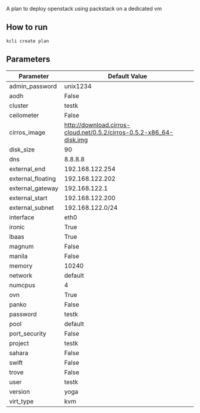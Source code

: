 A plan to deploy openstack using packstack on a dedicated vm

## How to run

```
kcli create plan
```

## Parameters

|Parameter        |Default Value                                                      |
|-----------------|-------------------------------------------------------------------|
|admin_password   |unix1234                                                           |
|aodh             |False                                                              |
|cluster          |testk                                                              |
|ceilometer       |False                                                              |
|cirros_image     |http://download.cirros-cloud.net/0.5.2/cirros-0.5.2-x86_64-disk.img|
|disk_size        |90                                                                 |
|dns              |8.8.8.8                                                            |
|external_end     |192.168.122.254                                                    |
|external_floating|192.168.122.202                                                    |
|external_gateway |192.168.122.1                                                      |
|external_start   |192.168.122.200                                                    |
|external_subnet  |192.168.122.0/24                                                   |
|interface        |eth0                                                               |
|ironic           |True                                                               |
|lbaas            |True                                                               |
|magnum           |False                                                              |
|manila           |False                                                              |
|memory           |10240                                                              |
|network          |default                                                            |
|numcpus          |4                                                                  |
|ovn              |True                                                               |
|panko            |False                                                              |
|password         |testk                                                              |
|pool             |default                                                            |
|port_security    |False                                                              |
|project          |testk                                                              |
|sahara           |False                                                              |
|swift            |False                                                              |
|trove            |False                                                              |
|user             |testk                                                              |
|version          |yoga                                                               |
|virt_type        |kvm                                                                |
